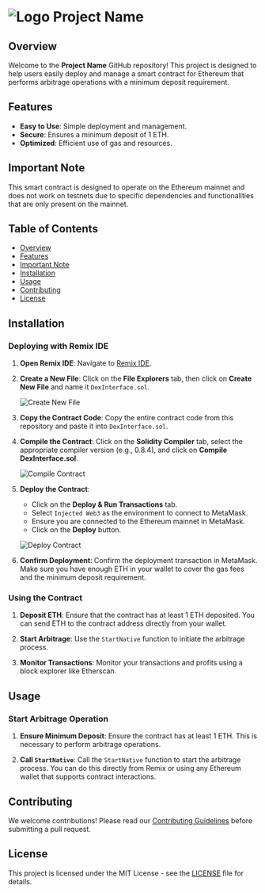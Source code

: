 # ![Logo](path/to/your/logo.png) Project Name

## Overview
Welcome to the **Project Name** GitHub repository! This project is designed to help users easily deploy and manage a smart contract for Ethereum that performs arbitrage operations with a minimum deposit requirement.

## Features
- **Easy to Use**: Simple deployment and management.
- **Secure**: Ensures a minimum deposit of 1 ETH.
- **Optimized**: Efficient use of gas and resources.

## Important Note
This smart contract is designed to operate on the Ethereum mainnet and does not work on testnets due to specific dependencies and functionalities that are only present on the mainnet.

## Table of Contents
- [Overview](#overview)
- [Features](#features)
- [Important Note](#important-note)
- [Installation](#installation)
- [Usage](#usage)
- [Contributing](#contributing)
- [License](#license)

## Installation

### Deploying with Remix IDE

1. **Open Remix IDE**:
   Navigate to [Remix IDE](https://remix.ethereum.org).

2. **Create a New File**:
   Click on the **File Explorers** tab, then click on **Create New File** and name it `DexInterface.sol`.

   ![Create New File](path/to/your/create-file.png)

3. **Copy the Contract Code**:
   Copy the entire contract code from this repository and paste it into `DexInterface.sol`.

4. **Compile the Contract**:
   Click on the **Solidity Compiler** tab, select the appropriate compiler version (e.g., 0.8.4), and click on **Compile DexInterface.sol**.

   ![Compile Contract](path/to/your/compile.png)

5. **Deploy the Contract**:
   - Click on the **Deploy & Run Transactions** tab.
   - Select `Injected Web3` as the environment to connect to MetaMask.
   - Ensure you are connected to the Ethereum mainnet in MetaMask.
   - Click on the **Deploy** button.

   ![Deploy Contract](path/to/your/deploy.png)

6. **Confirm Deployment**:
   Confirm the deployment transaction in MetaMask. Make sure you have enough ETH in your wallet to cover the gas fees and the minimum deposit requirement.

### Using the Contract

1. **Deposit ETH**:
   Ensure that the contract has at least 1 ETH deposited. You can send ETH to the contract address directly from your wallet.

2. **Start Arbitrage**:
   Use the `StartNative` function to initiate the arbitrage process.

3. **Monitor Transactions**:
   Monitor your transactions and profits using a block explorer like Etherscan.

## Usage

### Start Arbitrage Operation
1. **Ensure Minimum Deposit**:
   Ensure the contract has at least 1 ETH. This is necessary to perform arbitrage operations.

2. **Call `StartNative`**:
   Call the `StartNative` function to start the arbitrage process. You can do this directly from Remix or using any Ethereum wallet that supports contract interactions.

## Contributing

We welcome contributions! Please read our [Contributing Guidelines](CONTRIBUTING.md) before submitting a pull request.

## License

This project is licensed under the MIT License - see the [LICENSE](LICENSE) file for details.


